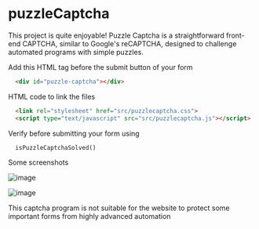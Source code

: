# puzzleCaptcha

This project is quite enjoyable! Puzzle Captcha is a straightforward front-end CAPTCHA, similar to Google's reCAPTCHA, designed to challenge automated programs with simple puzzles.

Add this HTML tag before the submit button of your form
```HTML
  <div id="puzzle-captcha"></div>
```

HTML code to link the files
```HTML
  <link rel="stylesheet" href="src/puzzlecaptcha.css">
  <script type="text/javascript" src="src/puzzlecaptcha.js"></script>
```

Verify before submitting your form using
```JS
  isPuzzleCaptchaSolved()
```

Some screenshots

![image](https://user-images.githubusercontent.com/46297277/161434957-6cade10e-b337-461a-bff8-8051555c34e4.png)

![image](https://user-images.githubusercontent.com/46297277/161434974-cec4f24a-ad7e-43c7-9f01-c88a5eefa952.png)


This captcha program is not suitable for the website to protect some important forms from highly advanced automation 
